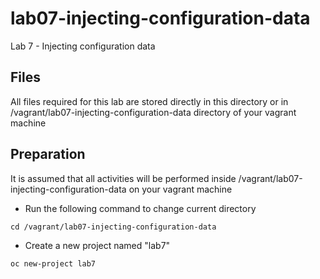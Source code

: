 # lab07-injecting-configuration-data
Lab 7 - Injecting configuration data

## Files
All files required for this lab are stored directly in this directory or in /vagrant/lab07-injecting-configuration-data directory of your vagrant machine

## Preparation

It is assumed that all activities will be performed inside /vagrant/lab07-injecting-configuration-data on your vagrant machine

- Run the following command to change current directory

```
cd /vagrant/lab07-injecting-configuration-data
```

- Create a new project named "lab7"

```
oc new-project lab7
```

